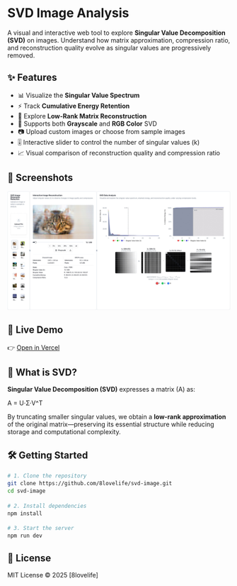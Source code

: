 # SVD Image Analysis

A visual and interactive web tool to explore **Singular Value Decomposition (SVD)** on images. Understand how matrix approximation, compression ratio, and reconstruction quality evolve as singular values are progressively removed.


## ✨ Features

- 📊 Visualize the **Singular Value Spectrum**  
- ⚡ Track **Cumulative Energy Retention**  
- 🧩 Explore **Low-Rank Matrix Reconstruction**  
- 🎨 Supports both **Grayscale** and **RGB Color** SVD  
- 📷 Upload custom images or choose from sample images  
- 🎚 Interactive slider to control the number of singular values (k)  
- 📈 Visual comparison of reconstruction quality and compression ratio  

## 📸 Screenshots
![svd](docs/svd.jpg)

## 🚀 Live Demo

👉 [Open in Vercel](https://svd-image.vercel.app)



## 🧠 What is SVD?

**Singular Value Decomposition (SVD)** expresses a matrix \(A\) as:

A = U·Σ·V^T


By truncating smaller singular values, we obtain a **low-rank approximation** of the original matrix—preserving its essential structure while reducing storage and computational complexity.


## 🛠️ Getting Started

```bash
# 1. Clone the repository
git clone https://github.com/8lovelife/svd-image.git
cd svd-image

# 2. Install dependencies
npm install

# 3. Start the server
npm run dev

```

## 📜 License
MIT License © 2025 [8lovelife]